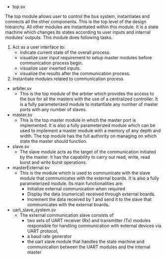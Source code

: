 * top.sv
  
The top module allows user to control the bus system, instantiates and connects all the other components. 
This is the top level of the design hierarchy. All other modules are instantiated within this module. It is a state machine which changes its states according to user inputs and internal modules’ outputs. This module does following tasks.
1. Act as a user interface to:
     * indicate current state of the overall process.
     * visualize user input requirement to setup master modules before communication process begin.
     * visualize user inserted inputs.
     * visualize the results after the communication process.
2. Instantiate modules related to communication process
  
* arbiter.sv
    *  This is the top module of the arbiter which provides the access to the bus for all the masters with the use of a centralized controller. It is a fully parameterized module to instantiate any number of master ports with any number of slaves.
* master.sv 
    * This is the top master module in which the master port is implemented. It is also a fully parameterized module which can be used to implement a master module with a memory of any depth and width. The top module has the full authority on managing on which state the master should function.
* slave.sv
    * The slave module acts as the target of the communication initiated by the master. It has the capability to carry out read, write, read burst and write burst operations.
* masterExternal.sv 
    * This is the module which is used to communicate with the slave module that communicates with the external boards. It is also a fully parameterized module. Its main functionalities are:
      * Initialize external communication when required
      * Display the data (numerical) received through external boards.
      * Increment the data received by 1 and send it to the slave that communicates with the external boards.
* uart_slave_system.sv
  * The external communication slave consists of 
    * two sets of UART receiver (Rx) and transmitter (Tx) modules responsible for handling communication with external devices via UART protocol, 
    * a baud rate generator
    * the uart slave module that handles the state machine and communication between the UART modules and the internal master